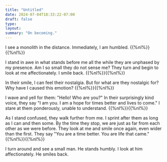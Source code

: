 ```yaml
---
title: "Untitled"
date: 2024-07-04T18:33:22-07:00
draft: false
type:
layout:
summary: "On becoming."
---
```


I see a monolith in the distance.
Immediately, I am humbled.
{{%nl%}}{{%nl%}}

I stand in awe in what stands before me all the while they are unphased by my presence.
Am I so small they do not sense me?
They turn and begin to look at me affectionately. 
I smile back.
{{%nl%}}{{%nl%}}

In their smile, I can feel their nostalgia.
But for what are they nostalgic for?
Why have I caused this emotion?
{{%nl%}}{{%nl%}}

I wave and yell for them: "Hello! Who are you?" 
In their surprisingly kind voice, they say "I am you. I am a hope for times better and lives to come."
I stare at them ponderously, unable to understand.
{{%nl%}}{{%nl%}}

As I stand confused, they walk further from me. 
I sprint after them as long as I can and then some.
By the time they stop, we are just as far from each other as we were before.
They look at me and smile once again, even wider than the first.
They say 
"You are a time better. You are life that came."
{{%nl%}}{{%nl%}}

I turn around and see a small man.
He stands humbly.
I look at him affectionately. 
He smiles back.
